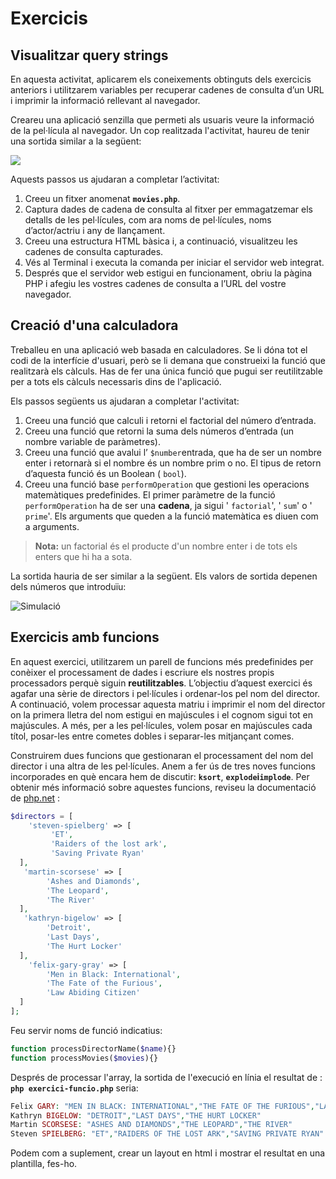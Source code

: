 # Exercicis

## Visualitzar query strings

En aquesta activitat, aplicarem els coneixements obtinguts dels exercicis anteriors i utilitzarem variables per recuperar cadenes de consulta d’un URL i imprimir la informació rellevant al navegador.

Creareu una aplicació senzilla que permeti als usuaris veure la informació de la pel·lícula al navegador. Un cop realitzada l'activitat, haureu de tenir una sortida similar a la següent:

![](https://s3.amazonaws.com/thinkific/file_uploads/59347/images/99f/9c9/a72/C14196_01_16.png)

Aquests passos us ajudaran a completar l’activitat:

1. Creeu un fitxer anomenat **`movies.php`**.
2. Captura dades de cadena de consulta al fitxer per emmagatzemar els detalls de les pel·lícules, com ara noms de pel·lícules, noms d’actor/actriu i any de llançament.
3. Creeu una estructura HTML bàsica i, a continuació, visualitzeu les cadenes de consulta capturades.
4. Vés al Terminal i executa la comanda per iniciar el servidor web integrat.
5. Després que el servidor web estigui en funcionament, obriu la pàgina PHP i afegiu les vostres cadenes de consulta a l’URL del vostre navegador.

## Creació d'una calculadora

Treballeu en una aplicació web basada en calculadores. Se li dóna tot el codi de la interfície d'usuari, però se li demana que construeixi la funció que realitzarà els càlculs. Has de fer  una única funció que pugui ser reutilitzable per a tots els càlculs necessaris dins de l'aplicació.

Els passos següents us ajudaran a completar l'activitat:

1. Creeu una funció que calculi i retorni el factorial del número d’entrada.
2. Creeu una funció que retorni la suma dels números d’entrada \(un nombre variable de paràmetres\).
3. Creeu una funció que avalui l’ `$number`entrada, que ha de ser un nombre enter i retornarà si el nombre és un nombre prim o no. El tipus de retorn d’aquesta funció és un Boolean \( `bool`\).
4. Creeu una funció base  `performOperation` que gestioni les operacions matemàtiques predefinides. El primer paràmetre de la funció `performOperation` ha de ser una **cadena**, ja sigui ' `factorial`', ' `sum`' o ' `prime`'. Els arguments que queden a la funció matemàtica es diuen com a arguments.



> **Nota:** un factorial és el producte d'un nombre enter i de tots els enters que hi ha a sota.

La sortida hauria de ser similar a la següent. Els valors de sortida depenen dels números que introduïu:

![Simulaci&#xF3;](https://s3.amazonaws.com/thinkific/file_uploads/59347/images/a98/c42/ac8/C14196_04_17.png)

## Exercicis amb funcions

En aquest exercici, utilitzarem un parell de funcions més predefinides per conèixer el processament de dades i escriure els nostres propis  processadors perquè siguin **reutilitzables**. L’objectiu d’aquest exercici és agafar una sèrie de directors i pel·lícules i ordenar-los pel nom del director. A continuació, volem processar aquesta matriu i imprimir el nom del director on la primera lletra del nom  estigui en majúscules i el cognom sigui tot en majúscules. A més, per a les pel·lícules, volem posar en majúscules cada títol, posar-les entre cometes dobles i separar-les mitjançant comes. 

Construirem dues funcions que gestionaran el processament del nom del director i una altra de les pel·lícules. Anem a fer ús de tres noves funcions incorporades en què encara hem de discutir: **`ksort`**, **`explode`i`implode`**. Per obtenir més informació sobre aquestes funcions, reviseu la documentació de [php.net](http://php.net/) :

```php
$directors = [    
    'steven-spielberg' => [
         'ET',
         'Raiders of the lost ark',
         'Saving Private Ryan'
  ],
   'martin-scorsese' => [
        'Ashes and Diamonds',
        'The Leopard',
        'The River'
  ],
   'kathryn-bigelow' => [
        'Detroit',
        'Last Days',
        'The Hurt Locker'
  ],
    'felix-gary-gray' => [
        'Men in Black: International',
        'The Fate of the Furious',
        'Law Abiding Citizen'
  ]
];
```

Feu servir noms de funció indicatius:

```php
function processDirectorName($name){}
function processMovies($movies){}
```

Després de processar l'array, la sortida de l'execució en línia el resultat de : **`php exercici-funcio.php`** seria:

```php
Felix GARY: "MEN IN BLACK: INTERNATIONAL","THE FATE OF THE FURIOUS","LAW ABIDING CITIZEN"
Kathryn BIGELOW: "DETROIT","LAST DAYS","THE HURT LOCKER"
Martin SCORSESE: "ASHES AND DIAMONDS","THE LEOPARD","THE RIVER"
Steven SPIELBERG: "ET","RAIDERS OF THE LOST ARK","SAVING PRIVATE RYAN"
```

Podem com a suplement, crear un layout en html i mostrar el resultat en una plantilla, fes-ho.



